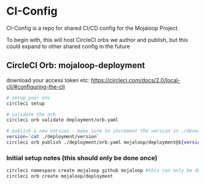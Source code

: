 # CI-Config

CI-Config is a repo for shared CI/CD config for the Mojaloop Project.

To begin with, this will host CircleCI orbs we author and publish, but this could expand to other shared config in the future

## CircleCI Orb: mojaloop-deployment

download your access token etc: https://circleci.com/docs/2.0/local-cli/#configuring-the-cli
```bash
# setup your env
circleci setup

# validate the orb
circleci orb validate deployment/orb.yaml

# publish a new version - make sure to increment the version in ./deveopment/version
version=`cat ./deployment/version`
circleci orb publish ./deployment/orb.yaml mojaloop/deployment@${version}
```



### Initial setup notes (this should only be done once)

```bash 
circleci namespace create mojaloop github mojaloop #this can only be done once per org
circleci orb create mojaloop/deployment
```
